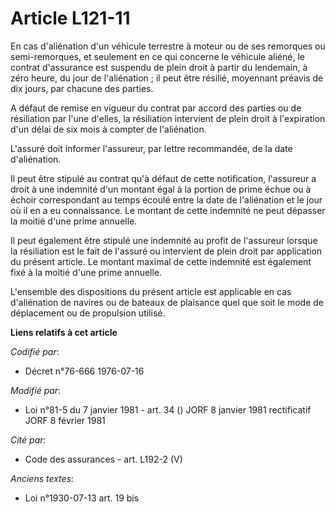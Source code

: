 # Article L121-11

En cas d'aliénation d'un véhicule terrestre à moteur ou de ses remorques ou semi-remorques, et seulement en ce qui concerne
le véhicule aliéné, le contrat d'assurance est suspendu de plein droit à partir du lendemain, à zéro heure, du jour de
l'aliénation ; il peut être résilié, moyennant préavis de dix jours, par chacune des parties.

A défaut de remise en vigueur du contrat par accord des parties ou de résiliation par l'une d'elles, la résiliation
intervient de plein droit à l'expiration d'un délai de six mois à compter de l'aliénation.

L'assuré doit informer l'assureur, par lettre recommandée, de la date d'aliénation.

Il peut être stipulé au contrat qu'à défaut de cette notification, l'assureur a droit à une indemnité d'un montant égal à la
portion de prime échue ou à échoir correspondant au temps écoulé entre la date de l'aliénation et le jour où il en a eu
connaissance. Le montant de cette indemnité ne peut dépasser la moitié d'une prime annuelle.

Il peut également être stipulé une indemnité au profit de l'assureur lorsque la résiliation est le fait de l'assuré ou
intervient de plein droit par application du présent article. Le montant maximal de cette indemnité est également fixé à la
moitié d'une prime annuelle.

L'ensemble des dispositions du présent article est applicable en cas d'aliénation de navires ou de bateaux de plaisance quel
que soit le mode de déplacement ou de propulsion utilisé.

**Liens relatifs à cet article**

_Codifié par_:

  - Décret n°76-666 1976-07-16

_Modifié par_:

  - Loi n°81-5 du 7 janvier 1981 - art. 34 () JORF 8 janvier 1981 rectificatif JORF 8 février 1981

_Cité par_:

  - Code des assurances - art. L192-2 (V)

_Anciens textes_:

  - Loi n°1930-07-13 art. 19 bis

